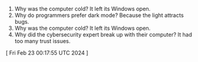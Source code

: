 
1. Why was the computer cold? It left its Windows open.
2. Why do programmers prefer dark mode? Because the light attracts bugs.
3. Why was the computer cold? It left its Windows open.
4. Why did the cybersecurity expert break up with their computer? It had too many trust issues.
 
[ 
Fri Feb 23 00:17:55 UTC 2024
 ]
